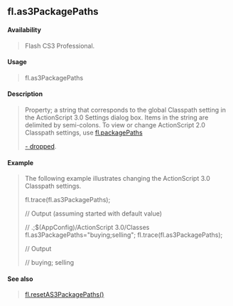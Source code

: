 ## fl.as3PackagePaths

#### Availability

> Flash CS3 Professional.

#### Usage

> fl.as3PackagePaths

#### Description

> Property; a string that corresponds to the global Classpath setting in the ActionScript 3.0 Settings dialog box. Items in the string are delimited by semi-colons. To view or change ActionScript 2.0 Classpath settings, use [fl.packagePaths](#_bookmark512)
>
> [- dropped](#_bookmark512).

#### Example

> The following example illustrates changing the ActionScript 3.0 Classpath settings.
>
> fl.trace(fl.as3PackagePaths);
>
> // Output (assuming started with default value)
>
> // .;$(AppConfig)/ActionScript 3.0/Classes fl.as3PackagePaths="buying;selling"; fl.trace(fl.as3PackagePaths);
>
> // Output
>
> // buying; selling

#### See also

> [fl.resetAS3PackagePaths()](#_bookmark525)
